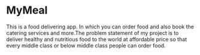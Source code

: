 # MyMeal
This is a food delivering app. In which you can order food and also book the catering services and more.The problem statement of my project is to deliver healthy and nutritious food to the world at affordable price so that every middle class or below middle class people can order food.

